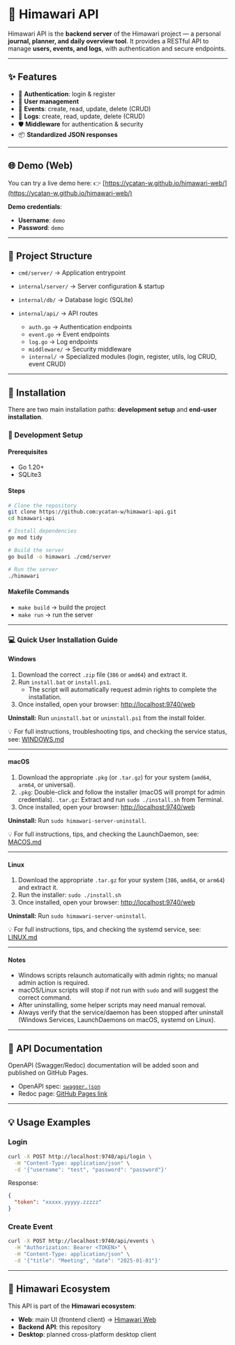 # 🌻 Himawari API

Himawari API is the **backend server** of the Himawari project — a personal **journal, planner, and daily overview tool**.
It provides a RESTful API to manage **users, events, and logs**, with authentication and secure endpoints.

---

## ✨ Features

- 🔐 **Authentication**: login & register
- 👤 **User management**
- 📅 **Events**: create, read, update, delete (CRUD)
- 📓 **Logs**: create, read, update, delete (CRUD)
- 🛡️ **Middleware** for authentication & security
- 📦 **Standardized JSON responses**

---

## 🌐 Demo (Web)

You can try a live demo here:
👉 [https://ycatan-w.github.io/himawari-web/](https://ycatan-w.github.io/himawari-web/)

**Demo credentials**:

- **Username**: `demo`
- **Password**: `demo`

---

## 📂 Project Structure

- `cmd/server/` → Application entrypoint
- `internal/server/` → Server configuration & startup
- `internal/db/` → Database logic (SQLite)
- `internal/api/` → API routes

  - `auth.go` → Authentication endpoints
  - `event.go` → Event endpoints
  - `log.go` → Log endpoints
  - `middleware/` → Security middleware
  - `internal/` → Specialized modules (login, register, utils, log CRUD, event CRUD)

---

## 🚀 Installation

There are two main installation paths: **development setup** and **end-user installation**.

### 🔧 Development Setup

#### Prerequisites

- Go 1.20+
- SQLite3

#### Steps

```bash
# Clone the repository
git clone https://github.com:ycatan-w/himawari-api.git
cd himawari-api

# Install dependencies
go mod tidy

# Build the server
go build -o himawari ./cmd/server

# Run the server
./himawari
```

#### Makefile Commands

- `make build` → build the project
- `make run` → run the server

---

### 💻 Quick User Installation Guide

#### Windows

1. Download the correct `.zip` file (`386` or `amd64`) and extract it.
2. Run `install.bat` or `install.ps1`.
   - The script will automatically request admin rights to complete the installation.
3. Once installed, open your browser: [http://localhost:9740/web](http://localhost:9740/web)

**Uninstall:** Run `uninstall.bat` or `uninstall.ps1` from the install folder.

💡 For full instructions, troubleshooting tips, and checking the service status, see: [WINDOWS.md](WINDOWS.md)

---

#### macOS

1. Download the appropriate `.pkg` (or `.tar.gz`) for your system (`amd64`, `arm64`, or universal).
2. `.pkg`: Double-click and follow the installer (macOS will prompt for admin credentials).
   `.tar.gz`: Extract and run `sudo ./install.sh` from Terminal.
3. Once installed, open your browser: [http://localhost:9740/web](http://localhost:9740/web)

**Uninstall:** Run `sudo himawari-server-uninstall`.

💡 For full instructions, tips, and checking the LaunchDaemon, see: [MACOS.md](MACOS.md)

---

#### Linux

1. Download the appropriate `.tar.gz` for your system (`386`, `amd64`, or `arm64`) and extract it.
2. Run the installer: `sudo ./install.sh`
3. Once installed, open your browser: [http://localhost:9740/web](http://localhost:9740/web)

**Uninstall:** Run `sudo himawari-server-uninstall`.

💡 For full instructions, tips, and checking the systemd service, see: [LINUX.md](LINUX.md)

---

#### Notes

- Windows scripts relaunch automatically with admin rights; no manual admin action is required.
- macOS/Linux scripts will stop if not run with `sudo` and will suggest the correct command.
- After uninstalling, some helper scripts may need manual removal.
- Always verify that the service/daemon has been stopped after uninstall (Windows Services, LaunchDaemons on macOS, systemd on Linux).

---

## 📖 API Documentation

OpenAPI (Swagger/Redoc) documentation will be added soon and published on GitHub Pages.

- OpenAPI spec: [`swagger.json`](./docs/swagger.json)
- Redoc page: [GitHub Pages link](https://ycatan-w.github.io/himawari-api/)

---

## 💡 Usage Examples

### Login

```bash
curl -X POST http://localhost:9740/api/login \
  -H "Content-Type: application/json" \
  -d '{"username": "test", "password": "password"}'
```

Response:

```json
{
  "token": "xxxxx.yyyyy.zzzzz"
}
```

### Create Event

```bash
curl -X POST http://localhost:9740/api/events \
  -H "Authorization: Bearer <TOKEN>" \
  -H "Content-Type: application/json" \
  -d '{"title": "Meeting", "date": "2025-01-01"}'
```

---

## 🔗 Himawari Ecosystem

This API is part of the **Himawari ecosystem**:

- **Web**: main UI (frontend client) → [Himawari Web](https://github.com/ycatan-w/himawari-web)
- **Backend API**: this repository
- **Desktop**: planned cross-platform desktop client

